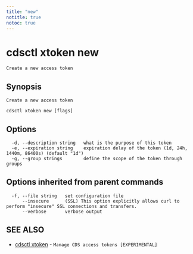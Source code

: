 ```yaml
---
title: "new"
notitle: true
notoc: true
---
```

# cdsctl xtoken new

`Create a new access token`

## Synopsis

`Create a new access token`

```
cdsctl xtoken new [flags]
```

## Options

```
  -d, --description string   what is the purpose of this token
  -e, --expiration string    expiration delay of the token (1d, 24h, 1440m, 86400s) (default "1d")
  -g, --group strings        define the scope of the token through groups
```

## Options inherited from parent commands

```
  -f, --file string   set configuration file
      --insecure      (SSL) This option explicitly allows curl to perform "insecure" SSL connections and transfers.
      --verbose       verbose output
```

## SEE ALSO

* [cdsctl xtoken](/docs/components/cdsctl/xtoken/)	 - `Manage CDS access tokens [EXPERIMENTAL]`

